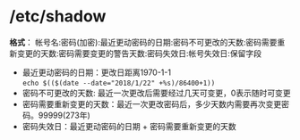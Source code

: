 # /etc/shadow

**格式**：
帐号名:密码(加密):最近更动密码的日期:密码不可更改的天数:密码需要重新变更的天数:密码需要变更的警告天数:密码失效日:帐号失效日:保留字段

* 最近更动密码的日期：更改日距离1970-1-1 <br>
  `echo $(($(date --date="2018/1/22" +%s)/86400+1))`
* 密码不可更改的天数: 最近一次更改后需要经过几天可变更，0表示随时可变更
* 密码需要重新变更的天数：最近一次更改密码后，多少天数内需要再次变更密码。99999(273年)
* 密码失效日：最近更动密码的日期 + 密码需要重新变更的天数
